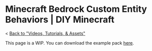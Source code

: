 # Minecraft Bedrock Custom Entity Behaviors | DIY Minecraft
< [Back to "Videos, Tutorials, & Assets"](../../../videos)

<YouTubeVideo id="z54k14WmVhg" />

This page is a WIP. You can download the example pack [here](https://github.com/cda94581/cda94581.github.com/blob/downloads/tps/cdaTutModEnt%20-%20BP.mcpack?raw=true).